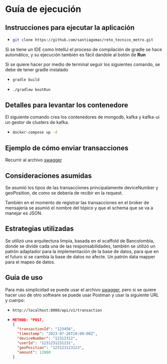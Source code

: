 # Guía de ejecución

## Instrucciones para ejecutar la aplicación

- ```bash
  git clone https://github.com/santiagomac/reto_tecnico_metro.git
  ```
Si se tiene un IDE como IntelliJ el proceso de compilación de gradle se hace automático, y su ejecución también es fácil
dandole al botón de **Run**

Si se quiere hacer por medio de terminal seguir los siguientes comando, se debe de tener gradle instalado

- ```bash
  gradle build
  ```
  
- ```bash
  ./gradlew bootRun
  ```
  
## Detalles para levantar los contenedore


El siguiente comando crea los contenedores de mongodb, kafka y kafka-ui un gestor de clusters de kafka.
- ```bash
  docker-compose up -d
  ```

## Ejemplo de cómo enviar transacciones

Recurrir al archivo [swagger](./swagger.yaml)

## Consideraciones asumidas

Se asumió los tipos de las transacciones principalamente deviceNumber y geoPosition, de como se debería
de recibir en la request.

También en el momento de registrar las transacciones en el broker de mensajería se asumió 
el nombre del tópico y que el schema que se va a manejar es JSON.

## Estrategias utilizadas

Se utilizó una arquitectura limpia, basada en el scaffold de Bancolombia, donde se divide cada una de las responsabilidades,
también se utilizó un patrón adaptador para la implementación de la base de datos, para que en el futuro si se cambia 
la base de datos no afecte. Un patrón data mapper para el mapeo de datos.

## Guía de uso
Para más simplicidad se puede usar el archivo [swagger](./swagger.yaml), pero si se quiere hacer uso de otro software
se puede usar Postman y usar la siguiente URL y cuerpo:
- ```http://localhost:8080/api/v1/transaction```

- ```json
  METHOD: "POST,
  {
    "transactionId": "123456",
    "timestamp": "2023-07-26T10:00:00Z",
    "deviceNumber": "12312312",
    "userId": "1231231231231",
    "geoPosition": "123123123123",
    "amount": 12000
  }
```